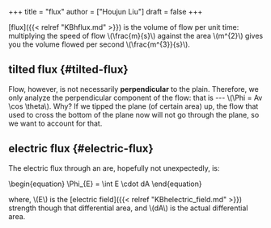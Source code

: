 +++
title = "flux"
author = ["Houjun Liu"]
draft = false
+++

[flux]({{< relref "KBhflux.md" >}}) is the volume of flow per unit time: multiplying the speed of flow \\(\frac{m}{s}\\) against the area \\(m^{2}\\) gives you the volume flowed per second \\(\frac{m^{3}}{s}\\).


## tilted flux {#tilted-flux}

Flow, however, is not necessarily **perpendicular** to the plain. Therefore, we only analyze the perpendicular component of the flow: that is --- \\(\Phi = Av \cos \theta\\). Why? If we tipped the plane (of certain area) up, the flow that used to cross the bottom of the plane now will not go through the plane, so we want to account for that.


## electric flux {#electric-flux}

The electric flux through an are, hopefully not unexpectedly, is:

\begin{equation}
\Phi\_{E} = \int E \cdot dA
\end{equation}

where, \\(E\\) is the [electric field]({{< relref "KBhelectric_field.md" >}}) strength though that differential area, and \\(dA\\) is the actual differential area.
